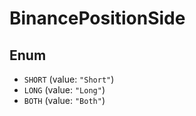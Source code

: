 # BinancePositionSide

## Enum

* `SHORT` (value: `"Short"`)
* `LONG` (value: `"Long"`)
* `BOTH` (value: `"Both"`)
